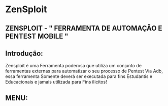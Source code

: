 # ZenSploit 
## ZENSPLOIT - " FERRAMENTA DE AUTOMAÇÃO  E PENTEST MOBILE "

## Introdução:
Zensploit é uma Ferramenta poderosa que utiliza um conjunto de ferramentas externas para automatizar o seu processo de Pentest Via Adb,
essa ferramenta Somente deverá ser executada para fins Estudantis e Educacionais e jamais utilizada para Fins iIicitos!

## MENU:
![]()
